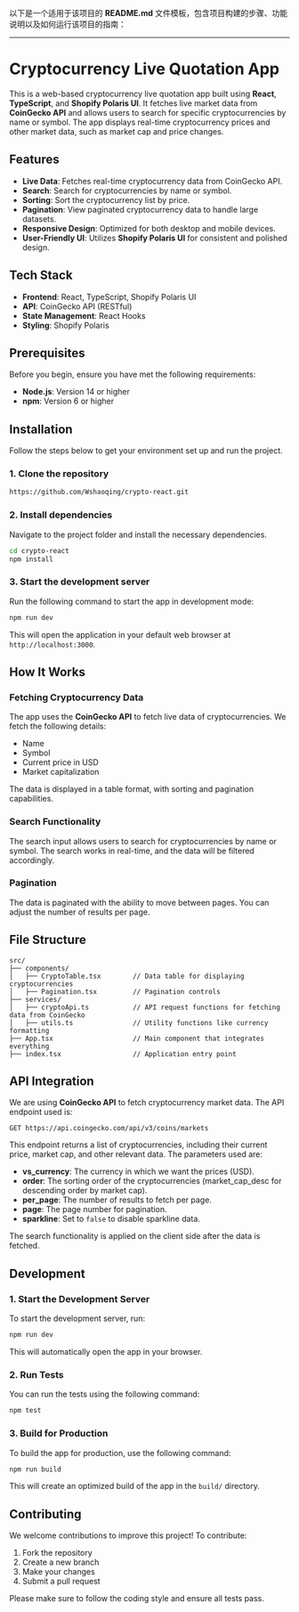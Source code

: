 以下是一个适用于该项目的 **README.md** 文件模板，包含项目构建的步骤、功能说明以及如何运行该项目的指南：

---

# Cryptocurrency Live Quotation App

This is a web-based cryptocurrency live quotation app built using **React**, **TypeScript**, and **Shopify Polaris UI**. It fetches live market data from **CoinGecko API** and allows users to search for specific cryptocurrencies by name or symbol. The app displays real-time cryptocurrency prices and other market data, such as market cap and price changes.

## Features

- **Live Data**: Fetches real-time cryptocurrency data from CoinGecko API.
- **Search**: Search for cryptocurrencies by name or symbol.
- **Sorting**: Sort the cryptocurrency list by price.
- **Pagination**: View paginated cryptocurrency data to handle large datasets.
- **Responsive Design**: Optimized for both desktop and mobile devices.
- **User-Friendly UI**: Utilizes **Shopify Polaris UI** for consistent and polished design.

## Tech Stack

- **Frontend**: React, TypeScript, Shopify Polaris UI
- **API**: CoinGecko API (RESTful)
- **State Management**: React Hooks
- **Styling**: Shopify Polaris

## Prerequisites

Before you begin, ensure you have met the following requirements:

- **Node.js**: Version 14 or higher
- **npm**: Version 6 or higher

## Installation

Follow the steps below to get your environment set up and run the project.

### 1. Clone the repository

```bash
https://github.com/Wshaoqing/crypto-react.git
```

### 2. Install dependencies

Navigate to the project folder and install the necessary dependencies.

```bash
cd crypto-react
npm install
```

### 3. Start the development server

Run the following command to start the app in development mode:

```bash
npm run dev
```

This will open the application in your default web browser at `http://localhost:3000`.

## How It Works

### **Fetching Cryptocurrency Data**

The app uses the **CoinGecko API** to fetch live data of cryptocurrencies. We fetch the following details:

- Name
- Symbol
- Current price in USD
- Market capitalization

The data is displayed in a table format, with sorting and pagination capabilities.

### **Search Functionality**

The search input allows users to search for cryptocurrencies by name or symbol. The search works in real-time, and the data will be filtered accordingly.

### **Pagination**

The data is paginated with the ability to move between pages. You can adjust the number of results per page.

## File Structure

```plaintext
src/
├── components/
│   ├── CryptoTable.tsx        // Data table for displaying cryptocurrencies
│   ├── Pagination.tsx         // Pagination controls
├── services/
│   ├── cryptoApi.ts           // API request functions for fetching data from CoinGecko
│   ├── utils.ts               // Utility functions like currency formatting
├── App.tsx                    // Main component that integrates everything
├── index.tsx                  // Application entry point
```

## API Integration

We are using **CoinGecko API** to fetch cryptocurrency market data. The API endpoint used is:

```plaintext
GET https://api.coingecko.com/api/v3/coins/markets
```

This endpoint returns a list of cryptocurrencies, including their current price, market cap, and other relevant data. The parameters used are:

- **vs_currency**: The currency in which we want the prices (USD).
- **order**: The sorting order of the cryptocurrencies (market_cap_desc for descending order by market cap).
- **per_page**: The number of results to fetch per page.
- **page**: The page number for pagination.
- **sparkline**: Set to `false` to disable sparkline data.

The search functionality is applied on the client side after the data is fetched.

## Development

### 1. Start the Development Server

To start the development server, run:

```bash
npm run dev
```

This will automatically open the app in your browser.

### 2. Run Tests

You can run the tests using the following command:

```bash
npm test
```

### 3. Build for Production

To build the app for production, use the following command:

```bash
npm run build
```

This will create an optimized build of the app in the `build/` directory.

## Contributing

We welcome contributions to improve this project! To contribute:

1. Fork the repository
2. Create a new branch
3. Make your changes
4. Submit a pull request

Please make sure to follow the coding style and ensure all tests pass.


```
